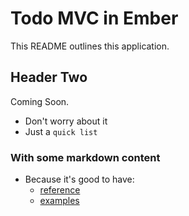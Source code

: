 # Todo MVC in Ember

This README outlines this application.

## Header Two

Coming Soon.

* Don't worry about it
* Just a `quick list`

### With some markdown content

* Because it's good to have:
  * [reference](https://en.wikipedia.org/wiki/Reference)
  * [examples](https://en.wikipedia.org/wiki/Example)

